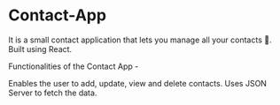# Contact-App
It is a small contact application that lets you manage all your contacts 📔. Built using React.

Functionalities of the Contact App -

Enables the user to add, update, view and delete contacts.
Uses JSON Server to fetch the data.
